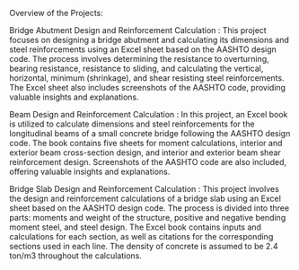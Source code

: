 Overview of the Projects:

Bridge Abutment Design and Reinforcement Calculation :
This project focuses on designing a bridge abutment and calculating its dimensions and steel reinforcements using an Excel sheet based on the AASHTO design code. The process involves determining the resistance to overturning, bearing resistance, resistance to sliding, and calculating the vertical, horizontal, minimum (shrinkage), and shear resisting steel reinforcements. The Excel sheet also includes screenshots of the AASHTO code, providing valuable insights and explanations.

Beam Design and Reinforcement Calculation :
In this project, an Excel book is utilized to calculate dimensions and steel reinforcements for the longitudinal beams of a small concrete bridge following the AASHTO design code. The book contains five sheets for moment calculations, interior and exterior beam cross-section design, and interior and exterior beam shear reinforcement design. Screenshots of the AASHTO code are also included, offering valuable insights and explanations.

Bridge Slab Design and Reinforcement Calculation :
This project involves the design and reinforcement calculations of a bridge slab using an Excel sheet based on the AASHTO design code. The process is divided into three parts: moments and weight of the structure, positive and negative bending moment steel, and steel design. The Excel book contains inputs and calculations for each section, as well as citations for the corresponding sections used in each line. The density of concrete is assumed to be 2.4 ton/m3 throughout the calculations.
